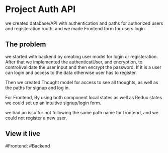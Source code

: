 # Project Auth API

we created database/API with authentication and paths for authorized users and registeration routh, and we made Frontend form for users login. 

## The problem
we started with backend by creating user model for login or registeration. After that we implemented the authenticatUser, and
encryption, to control/validate the user input and then encrypt the password. If it is a user can login and access to the data otherwise user has to register.

Then we created Thought model for access to see all thoughts, as well as the paths for signup and log in.

For Frontend, By using both component local states as well as Redux states we could set up an intuitive signup/login form. 

we had an issu for not following the same path name for frontend, and we could not register a new user. 



## View it live

#Frontend:
#Backend
